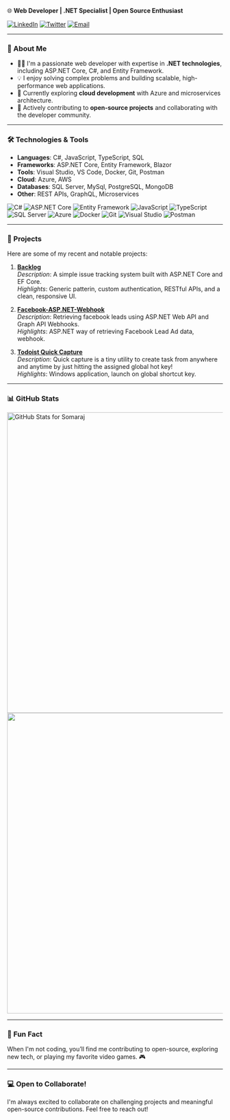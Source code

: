 🌐 **Web Developer | .NET Specialist | Open Source Enthusiast**


[![LinkedIn](https://img.shields.io/badge/LinkedIn-0077B5?logo=linkedin&logoColor=white)](https://linkedin.com/in/nsomaraj)
[![Twitter](https://img.shields.io/badge/Twitter-1DA1F2?logo=twitter&logoColor=white)](https://twitter.com/nsomaraj)
[![Email](https://img.shields.io/badge/Email-D14836?logo=gmail&logoColor=white)](mailto:your.email@example.com)

---

### 🚀 About Me
- 👨‍💻 I'm a passionate web developer with expertise in **.NET technologies**, including ASP.NET Core, C#, and Entity Framework.
- 💡 I enjoy solving complex problems and building scalable, high-performance web applications.
- 🌱 Currently exploring **cloud development** with Azure and microservices architecture.
- 👥 Actively contributing to **open-source projects** and collaborating with the developer community.

---

### 🛠️ Technologies & Tools
- **Languages**: C#, JavaScript, TypeScript, SQL
- **Frameworks**: ASP.NET Core, Entity Framework, Blazor
- **Tools**: Visual Studio, VS Code, Docker, Git, Postman
- **Cloud**: Azure, AWS
- **Databases**: SQL Server, MySql, PostgreSQL, MongoDB
- **Other**: REST APIs, GraphQL, Microservices

![C#](https://img.shields.io/badge/-C%23-239120?style=flat-square&logo=c-sharp&logoColor=white)
![ASP.NET Core](https://img.shields.io/badge/-ASP.NET_Core-512BD4?style=flat-square&logo=dotnet&logoColor=white)
![Entity Framework](https://img.shields.io/badge/-Entity_Framework-68217A?style=flat-square&logo=dotnet&logoColor=white)
![JavaScript](https://img.shields.io/badge/-JavaScript-F7DF1E?style=flat-square&logo=javascript&logoColor=black)
![TypeScript](https://img.shields.io/badge/-TypeScript-007ACC?style=flat-square&logo=typescript&logoColor=white)
![SQL Server](https://img.shields.io/badge/-SQL_Server-CC2927?style=flat-square&logo=microsoft-sql-server&logoColor=white)
![Azure](https://img.shields.io/badge/-Azure-0078D4?style=flat-square&logo=microsoft-azure&logoColor=white)
![Docker](https://img.shields.io/badge/-Docker-2496ED?style=flat-square&logo=docker&logoColor=white)
![Git](https://img.shields.io/badge/-Git-F05032?style=flat-square&logo=git&logoColor=white)
![Visual Studio](https://img.shields.io/badge/-Visual_Studio-5C2D91?style=flat-square&logo=visual-studio&logoColor=white)
![Postman](https://img.shields.io/badge/-Postman-FF6C37?style=flat-square&logo=postman&logoColor=white)

---

### 🌟 Projects
Here are some of my recent and notable projects:

1. **[Backlog](https://github.com/somaraj/backlog)**  
   *Description*: A simple issue tracking system built with ASP.NET Core and EF Core.  
   *Highlights*: Generic patterin, custom authentication, RESTful APIs, and a clean, responsive UI.

2. **[Facebook-ASP.NET-Webhook](https://github.com/somaraj/Facebook-ASP.NET-Webhook)**  
   *Description*: Retrieving facebook leads using ASP.NET Web API and Graph API Webhooks.  
   *Highlights*: ASP.NET way of retrieving Facebook Lead Ad data, webhook.

3. **[Todoist Quick Capture](https://github.com/somaraj/todoist-quick-capture)**  
   *Description*: Quick capture is a tiny utility to create task from anywhere and anytime by just hitting the assigned global hot key!  
   *Highlights*: Windows application, launch on global shortcut key.

---

### 📊 GitHub Stats
<img src="https://github-readme-stats.vercel.app/api?username=somaraj&show_icons=true&include_all_commits=true&count_private=true&theme=vue-dark&layout=compact" alt="GitHub Stats for Somaraj" width="700">
<img src="https://github-readme-streak-stats.herokuapp.com?user=somaraj&theme=vue-dark" width="700">

---

### 🌟 Fun Fact
When I'm not coding, you’ll find me contributing to open-source, exploring new tech, or playing my favorite video games. 🎮

---

### 💻 Open to Collaborate!
I'm always excited to collaborate on challenging projects and meaningful open-source contributions. Feel free to reach out!
